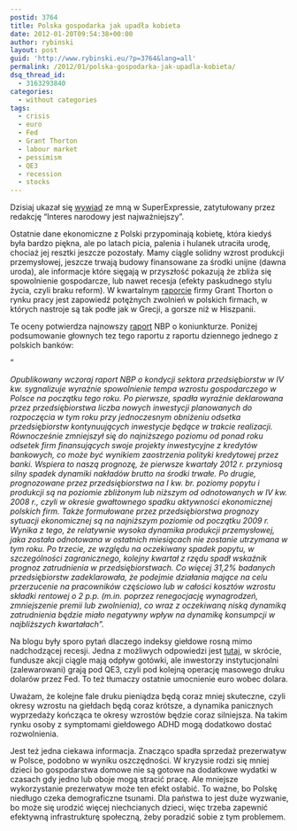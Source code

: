 ```yaml
---
postid: 3764
title: Polska gospodarka jak upadła kobieta
date: 2012-01-20T09:54:38+00:00
author: rybinski
layout: post
guid: 'http://www.rybinski.eu/?p=3764&lang=all'
permalink: /2012/01/polska-gospodarka-jak-upadla-kobieta/
dsq_thread_id:
  - 3163293840
categories:
  - without categories
tags:
  - crisis
  - euro
  - Fed
  - Grant Thorton
  - labour market
  - pessimism
  - QE3
  - recession
  - stocks
---
```

Dzisiaj ukazał się [wywiad](http://www.se.pl/wydarzenia/opinie/prof-krzysztof-rybinski-interes-narodowy-jest-najwazniejszy_223113.html) ze mną w SuperExpressie, zatytułowany przez redakcję “Interes narodowy jest najważniejszy”.

Ostatnie dane ekonomiczne z Polski przypominają kobietę, która kiedyś była bardzo piękna, ale po latach picia, palenia i hulanek utraciła urodę, chociaż jej resztki jeszcze pozostały. Mamy ciągle solidny wzrost produkcji przemysłowej, jeszcze trwają budowy finansowane za środki unijne (dawna uroda), ale informacje które sięgają w przyszłość pokazują że zbliża się spowolnienie gospodarcze, lub nawet recesja (efekty paskudnego stylu życia, czyli braku reform). W kwartalnym [raporcie](http://makro.pb.pl/2546898,86448,polskie-firmy-jak-greckie-beda-zwalniac-br) firmy Grant Thorton o rynku pracy jest zapowiedź potężnych zwolnień w polskich firmach, w których nastroje są tak podłe jak w Grecji, a gorsze niż w Hiszpanii.

Te oceny potwierdza najnowszy [raport](http://resources.rybinski.eu/resources/viewResource:224e4716-4348-11e1-bd82-001b24eff4d8) NBP o koniunkturze. Poniżej podsumowanie głownych tez tego raportu z raportu dziennego jednego z polskich banków:

<!--more-->“

_Opublikowany wczoraj raport NBP o kondycji sektora przedsiębiorstw w IV kw. sygnalizuje wyraźnie spowolnienie tempa wzrostu gospodarczego w Polsce na początku tego roku. Po pierwsze, spadła wyraźnie deklarowana przez przedsiębiorstwa liczba nowych inwestycji planowanych do rozpoczęcia w tym roku przy jednoczesnym obniżeniu odsetka przedsiębiorstw kontynuujących inwestycje będące w trakcie realizacji. Równocześnie zmniejszył się do najniższego poziomu od ponad roku odsetek firm finansujących swoje projekty inwestycyjne z kredytów bankowych, co może być wynikiem zaostrzenia polityki kredytowej przez banki. Wspiera to naszą prognozę, że pierwsze kwartały 2012 r. przyniosą silny spadek dynamiki nakładów brutto na środki trwałe. Po drugie, prognozowane przez przedsiębiorstwa na I kw. br. poziomy popytu i produkcji są na poziomie zbliżonym lub niższym od odnotowanych w IV kw. 2008 r., czyli w okresie gwałtownego spadku aktywności ekonomicznej polskich firm. Także formułowane przez przedsiębiorstwa prognozy sytuacji ekonomicznej są na najniższym poziomie od początku 2009 r. Wynika z tego, że relatywnie wysoka dynamika produkcji przemysłowej, jaka została odnotowana w ostatnich miesiącach nie zostanie utrzymana w tym roku. Po trzecie, ze względu na oczekiwany spadek popytu, w szczególności zagranicznego, kolejny kwartał z rzędu spadł wskaźnik prognoz zatrudnienia w przedsiębiorstwach. Co więcej 31,2% badanych przedsiębiorstw zadeklarowała, że podejmie działania mające na celu przerzucenie na pracowników częściowo lub w całości kosztów wzrostu składki rentowej o 2 p.p. (m.in. poprzez renegocjację wynagrodzeń, zmniejszenie premii lub zwolnienia), co wraz z oczekiwaną niską dynamiką zatrudnienia będzie miało negatywny wpływ na dynamikę konsumpcji w najbliższych kwartałach”._

Na blogu były sporo pytań dlaczego indeksy giełdowe rosną mimo nadchodzącej recesji. Jedna z możliwych odpowiedzi jest [tutaj](http://www.zerohedge.com/news/print-or-panic-trimtabs-markets-meltup), w skrócie, fundusze akcji ciągle mają odpływ gotówki, ale inwestorzy instytucjonalni (zalewarowani) grają pod QE3, czyli pod kolejną operację masowego druku dolarów przez Fed. To też tłumaczy ostatnie umocnienie euro wobec dolara.

Uważam, że kolejne fale druku pieniądza będą coraz mniej skuteczne, czyli okresy wzrostu na giełdach będą coraz krótsze, a dynamika panicznych wyprzedaży kończąca te okresy wzrostów będzie coraz silniejsza. Na takim rynku osoby z symptomami giełdowego ADHD mogą dodatkowo dostać rozwolnienia.

Jest też jedna ciekawa informacja. Znacząco spadła sprzedaż prezerwatyw w Polsce, podobno w wyniku oszczędności. W kryzysie rodzi się mniej dzieci bo gospodarstwa domowe nie są gotowe na dodatkowe wydatki w czasach gdy jedno lub oboje mogą stracić pracę. Ale mniejsze wykorzystanie prezerwatyw może ten efekt osłabić. To ważne, bo Polskę niedługo czeka demograficzne tsunami. Dla państwa to jest duże wyzwanie, bo może się urodzić więcej niechcianych dzieci, więc trzeba zapewnić efektywną infrastrukturę społeczną, żeby poradzić sobie z tym problemem.
